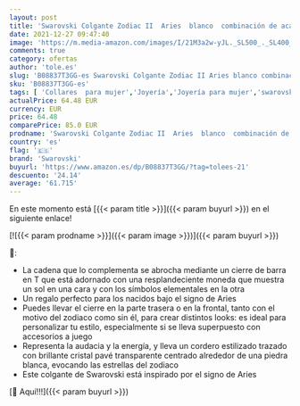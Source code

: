 ```yaml
---
layout: post
title: 'Swarovski Colgante Zodiac II  Aries  blanco  combinación de acabados metálicos'
date: 2021-12-27 09:47:40
image: 'https://m.media-amazon.com/images/I/21M3a2w-yJL._SL500_._SL400_.jpg'
comments: true
category: ofertas
author: 'tole.es'
slug: 'B08837T3GG-es Swarovski Colgante Zodiac II Aries blanco combinación de...'
sku: 'B08837T3GG-es'
tags: [ 'Collares  para mujer','Joyería','Joyería para mujer','swarovski', ]
actualPrice: 64.48 EUR
currency: EUR
price: 64.48
comparePrice: 85.0 EUR
prodname: 'Swarovski Colgante Zodiac II  Aries  blanco  combinación de acabados metálicos'
country: 'es'
flag: '🇪🇸'
brand: 'Swarovski'
buyurl: 'https://www.amazon.es/dp/B08837T3GG/?tag=tolees-21'
descuento: '24.14'
average: '61.715'
---
```


En este momento está [{{< param title >}}]({{< param buyurl >}}) en el siguiente enlace!

[![{{< param prodname >}}]({{< param image >}})]({{< param buyurl >}})

🔎:

- La cadena que lo complementa se abrocha mediante un cierre de barra en T que está adornado con una resplandeciente moneda que muestra un sol en una cara y con los símbolos elementales en la otra
- Un regalo perfecto para los nacidos bajo el signo de Aries
- Puedes llevar el cierre en la parte trasera o en la frontal, tanto con el motivo del zodiaco como sin él, para crear distintos looks: es ideal para personalizar tu estilo, especialmente si se lleva superpuesto con accesorios a juego
- Representa la audacia y la energía, y lleva un cordero estilizado trazado con brillante cristal pavé transparente centrado alrededor de una piedra blanca, evocando las estrellas del zodiaco
- Este colgante de Swarovski está inspirado por el signo de Aries

[🛒 Aquí!!!]({{< param buyurl >}})
